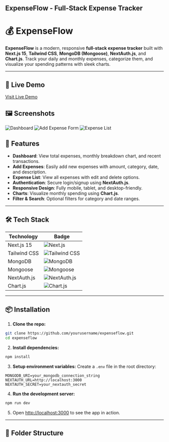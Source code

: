
ExpenseFlow - Full-Stack Expense Tracker
---

# 💰 ExpenseFlow

**ExpenseFlow** is a modern, responsive **full-stack expense tracker** built with **Next.js 15**, **Tailwind CSS**, **MongoDB (Mongoose)**, **NextAuth.js**, and **Chart.js**. Track your daily and monthly expenses, categorize them, and visualize your spending patterns with sleek charts.

---

## 🔗 Live Demo
[ Visit Live Demo](https://your-vercel-deployment-link.vercel.app)



## 🖼 Screenshots

![Dashboard](./public/screenshots/dashboard.png)
![Add Expense Form](./public/screenshots/add-expense.png)
![Expense List](./public/screenshots/expense-list.png)

## 🚀 Features

- **Dashboard**: View total expenses, monthly breakdown chart, and recent transactions.  
- **Add Expenses**: Easily add new expenses with amount, category, date, and description.  
- **Expense List**: View all expenses with edit and delete options.  
- **Authentication**: Secure login/signup using **NextAuth.js**.  
- **Responsive Design**: Fully mobile, tablet, and desktop-friendly.  
- **Charts**: Visualize monthly spending using **Chart.js**.  
- **Filter & Search**: Optional filters for category and date ranges.  

---

## 🛠 Tech Stack

| Technology | Badge |
|------------|-------|
| Next.js 15 | ![Next.js](https://img.shields.io/badge/Next.js-black?style=for-the-badge&logo=next.js) |
| Tailwind CSS | ![Tailwind CSS](https://img.shields.io/badge/Tailwind%20CSS-blue?style=for-the-badge&logo=tailwind-css) |
| MongoDB | ![MongoDB](https://img.shields.io/badge/MongoDB-green?style=for-the-badge&logo=mongodb) |
| Mongoose | ![Mongoose](https://img.shields.io/badge/Mongoose-red?style=for-the-badge) |
| NextAuth.js | ![NextAuth.js](https://img.shields.io/badge/NextAuth.js-black?style=for-the-badge) |
| Chart.js | ![Chart.js](https://img.shields.io/badge/Chart.js-orange?style=for-the-badge&logo=chart.js) |

---

## 📦 Installation

1. **Clone the repo:**
```bash
git clone https://github.com/yourusername/expenseflow.git
cd expenseflow
````

2. **Install dependencies:**

```bash
npm install
```

3. **Setup environment variables:**
   Create a `.env` file in the root directory:

```
MONGODB_URI=your_mongodb_connection_string
NEXTAUTH_URL=http://localhost:3000
NEXTAUTH_SECRET=your_nextauth_secret
```

4. **Run the development server:**

```bash
npm run dev
```

5. Open [http://localhost:3000](http://localhost:3000) to see the app in action.

---


## 🌟 Folder Structure









